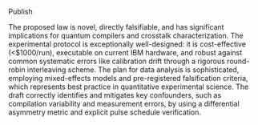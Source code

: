 Publish

The proposed law is novel, directly falsifiable, and has significant implications for quantum compilers and crosstalk characterization. The experimental protocol is exceptionally well-designed: it is cost-effective (<$1000/run), executable on current IBM hardware, and robust against common systematic errors like calibration drift through a rigorous round-robin interleaving scheme. The plan for data analysis is sophisticated, employing mixed-effects models and pre-registered falsification criteria, which represents best practice in quantitative experimental science. The draft correctly identifies and mitigates key confounders, such as compilation variability and measurement errors, by using a differential asymmetry metric and explicit pulse schedule verification.
